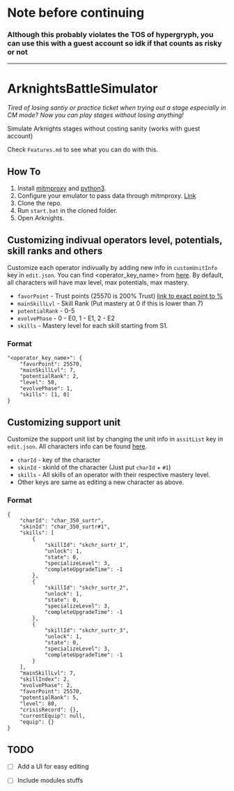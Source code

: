 # Note before continuing 

### Although this probably violates the TOS of hypergryph, you can use this with a guest account so idk if that counts as risky or not
____________

# ArknightsBattleSimulator
_Tired of losing santiy or practice ticket when trying out a stage especially in CM mode? Now you can play stages without losing anything!_

Simulate Arknights stages without costing sanity (works with guest account)

Check `Features.md` to see what you can do with this.


## How To

1. Install [mitmproxy](https://mitmproxy.org/) and [python3](https://www.python.org/downloads/).
2. Configure your emulator to pass data through mitmproxy. [Link](https://docs.mitmproxy.org/stable/overview-getting-started/)
3. Clone the repo.
4. Run `start.bat` in the cloned folder.
5. Open Arknights.

## Customizing indivual operators level, potentials, skill ranks and others
Customize each operator indivually by adding new info in `customUnitInfo` key in `edit.json`. You can find <operator_key_name> from [here](https://raw.githubusercontent.com/Kengxxiao/ArknightsGameData/master/en_US/gamedata/excel/character_table.json). By default, all characters will have max level, max potentials, max mastery.

- `favorPoint` - Trust points (25570 is 200% Trust) [link to exact point to %](https://gamepress.gg/arknights/core-gameplay/arknights-guide-operator-trust)
- `mainSkillLvl` - Skill Rank (Put mastery at 0 if this is lower than 7)
- `potentialRank` - 0-5
- `evolvePhase` - 0 - E0, 1 - E1, 2 - E2
- `skills` - Mastery level for each skill starting from S1.

### Format
```
"<operator_key_name>": {
    "favorPoint": 25570,
    "mainSkillLvl": 7,
    "potentialRank": 2,
    "level": 50, 
    "evolvePhase": 1,
    "skills": [1, 0]
}
```

## Customizing support unit
Customize the support unit list by changing the unit info in `assitList` key in `edit.json`. All characters info can be found [here](https://raw.githubusercontent.com/Kengxxiao/ArknightsGameData/master/en_US/gamedata/excel/character_table.json).

- `charId` - key of the character
- `skinId` - skinId of the character (Just put `charId` + `#1`)
- `skills` - All skills of an operator with their respective mastery level.
- Other keys are same as editing a new character as above.


### Format
```
{
    "charId": "char_350_surtr",
    "skinId": "char_350_surtr#1",
    "skills": [
        {
            "skillId": "skchr_surtr_1",
            "unlock": 1,
            "state": 0,
            "specializeLevel": 3,
            "completeUpgradeTime": -1
        },
        {
            "skillId": "skchr_surtr_2",
            "unlock": 1,
            "state": 0,
            "specializeLevel": 3,
            "completeUpgradeTime": -1
        },
        {
            "skillId": "skchr_surtr_3",
            "unlock": 1,
            "state": 0,
            "specializeLevel": 3,
            "completeUpgradeTime": -1
        }
    ],
    "mainSkillLvl": 7,
    "skillIndex": 2,
    "evolvePhase": 2,
    "favorPoint": 25570,
    "potentialRank": 5,
    "level": 80,
    "crisisRecord": {},
    "currentEquip": null,
    "equip": {}
}
```

## TODO
- [ ] Add a UI for easy editing
- [ ] Include modules stuffs


